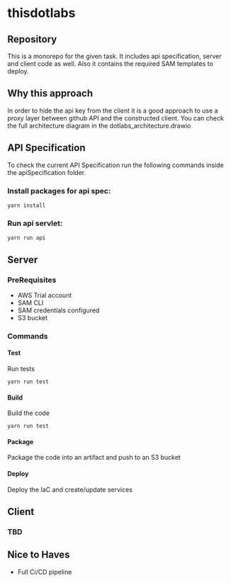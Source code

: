 # thisdotlabs
## Repository
This is a monorepo for the given task. It includes api specification, server and client code as well.
Also it contains the required SAM templates to deploy.

## Why this approach
In order to hide the api key from the client it is a good approach to use a proxy layer between github API and the constructed client.
You can check the full architecture diagram in the dotlabs_architecture.drawio

## API Specification
To check the current API Specification run the following commands inside the apiSpecification folder.

### Install packages for api spec:

`yarn install`

### Run api servlet:

`yarn run api`

## Server 
### PreRequisites
- AWS Trial account
- SAM CLI
- SAM credentials configured
- S3 bucket
### Commands
#### Test
Run tests

`yarn run test`
#### Build
Build the code

`yarn run test`
#### Package
Package the code into an artifact and push to an S3 bucket
#### Deploy
Deploy the IaC and create/update services
## Client
### TBD

## Nice to Haves
- Full Ci/CD pipeline

